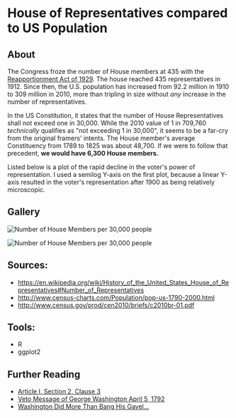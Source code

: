 # House of Representatives compared to US Population

## About

The Congress froze the number of House members at 435 with the [Reapportionment Act of 1929](https://en.wikipedia.org/wiki/Reapportionment_Act_of_1911). The house reached 435 representatives in 1912. Since then, the U.S. population has increased from 92.2 million in 1910 to 309 million in 2010, more than tripling in size without *any* increase in the number of representatives.

In the US Constitution, it states that the number of House Representatives shall not exceed one in 30,000. While the 2010 value of 1 in 709,760 *technically* qualifies as "not exceeding 1 in 30,000", it seems to be a far-cry from the original framers' intents. The House member's average Constituency from 1789 to 1825 was about 48,700. If we were to follow that precedent, **we would have 6,300 House members.**

Listed below is a plot of the rapid decline in the voter's power of representation. I used a semilog Y-axis on the first plot, because a linear Y-axis resulted in the voter's representation after 1900 as being relatively microscopic.

## Gallery

![Number of House Members per 30,000 people](https://raw.githubusercontent.com/zonination/representation-house/master/representation.png)

![Number of House Members per 30,000 people](https://raw.githubusercontent.com/zonination/representation-house/master/representation2.png)

## Sources:

* https://en.wikipedia.org/wiki/History_of_the_United_States_House_of_Representatives#Number_of_Representatives
* http://www.census-charts.com/Population/pop-us-1790-2000.html
* http://www.census.gov/prod/cen2010/briefs/c2010br-01.pdf

## Tools:

* R
* ggplot2

## Further Reading

* [Article I, Section 2, Clause 3](https://en.wikipedia.org/wiki/Article_One_of_the_United_States_Constitution#Clause_3:_Apportionment_of_Representatives_and_taxes)
* [Veto Message of George Washington April 5, 1792](http://avalon.law.yale.edu/18th_century/gwveto1.asp)
* [Washington Did More Than Bang His Gavel...](http://www.whatwouldthefoundersthink.com/washington-did-more-than-bang-his-gavel-at-the-constitutional-convention)
